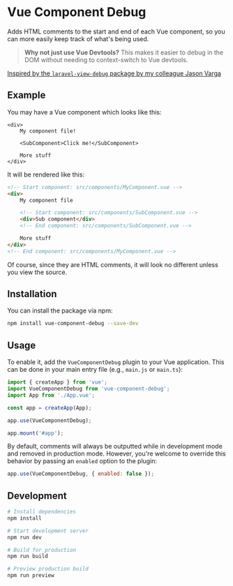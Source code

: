 # Vue Component Debug

Adds HTML comments to the start and end of each Vue component, so you can more easily keep track of what's being used.

> **Why not just use Vue Devtools?** This makes it easier to debug in the DOM without needing to context-switch to Vue devtools.

[Inspired by the `laravel-view-debug` package by my colleague Jason Varga](https://github.com/pixelfear/laravel-view-debug)

## Example

You may have a Vue component which looks like this:

```vue
<div>
    My component file!

    <SubComponent>Click me!</SubComponent>
        
    More stuff
</div>
```

It will be rendered like this:

```html
<!-- Start component: src/components/MyComponent.vue -->
<div>
    My component file

    <!-- Start component: src/components/SubComponent.vue -->
    <div>Sub component</div>
    <!-- End component: src/components/SubComponent.vue -->

    More stuff
</div>
<!-- End component: src/components/MyComponent.vue -->
```

Of course, since they are HTML comments, it will look no different unless you view the source.

## Installation

You can install the package via npm:

```bash
npm install vue-component-debug --save-dev
```

## Usage

To enable it, add the `VueComponentDebug` plugin to your Vue application. This can be done in your main entry file (e.g., `main.js` or `main.ts`):

```javascript
import { createApp } from 'vue';
import VueComponentDebug from 'vue-component-debug';
import App from './App.vue';

const app = createApp(App);

app.use(VueComponentDebug);

app.mount('#app');
```

By default, comments will always be outputted while in development mode and removed in production mode. However, you're welcome to override this behavior by passing an `enabled` option to the plugin:

```javascript
app.use(VueComponentDebug, { enabled: false });
```

## Development

```bash
# Install dependencies
npm install

# Start development server
npm run dev

# Build for production
npm run build

# Preview production build
npm run preview
```
